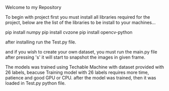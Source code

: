 Welcome to my Repository

To begin with project first you must install all libraries required for the project, below are the list of the libraries to be install to your machines...

pip install numpy
pip install cvzone
pip install opencv-python

after installing run the Test.py file.

and if you wish to create your own dataset, you must run the main.py file after pressing 's' it will start to snapshot the images in given frame.

The models was trained using Techable Machine with dataset provided with 26 labels, beacuse Training model with 26 labels requires more time, patience and good GPU or CPU.
after the model was trained, then it was loaded in Test.py python file.
